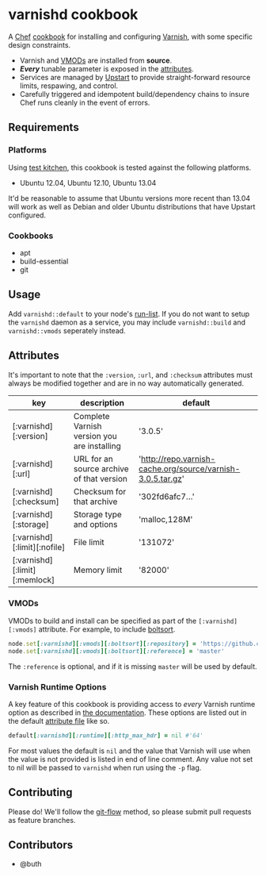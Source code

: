 # varnishd cookbook

A [Chef](http://docs.opscode.com/#) [cookbook](http://docs.opscode.com/essentials_cookbooks.html) for installing and configuring [Varnish](https://www.varnish-cache.org/), with some specific design constraints.

* Varnish and [VMODs](https://www.varnish-cache.org/vmods) are installed from **source**.
* ***Every*** tunable parameter is exposed in the [attributes](http://docs.opscode.com/chef_overview_attributes.html).
* Services are managed by [Upstart](http://upstart.ubuntu.com/) to provide straight-forward resource limits, respawing, and control.
* Carefully triggered and idempotent build/dependency chains to insure Chef runs cleanly in the event of errors.

## Requirements

### Platforms

Using [test kitchen](https://github.com/test-kitchen/test-kitchen), this cookbook is tested against the following platforms.

- Ubuntu 12.04, Ubuntu 12.10, Ubuntu 13.04

It'd be reasonable to assume that Ubuntu versions more recent than 13.04 will work as well as Debian and older Ubuntu distributions that have Upstart configured.

### Cookbooks

- apt
- build-essential
- git

## Usage

Add `varnishd::default` to your node's [run-list](http://docs.opscode.com/essentials_node_object_run_lists.html). If you do not want to setup the `varnishd` daemon as a service, you may include `varnishd::build` and `varnishd::vmods` seperately instead.

## Attributes

It's important to note that the `:version`, `:url`, and `:checksum` attributes must always be modified together and are in no way automatically generated.

key | description | default
--- | --- | ---
[:varnishd][:version] | Complete Varnish version you are installing | '3.0.5'
[:varnishd][:url] | URL for an source archive of that version | 'http://repo.varnish-cache.org/source/varnish-3.0.5.tar.gz'
[:varnishd][:checksum] | Checksum for that archive | '302fd6afc7…'
[:varnishd][:storage] | Storage type and options | 'malloc,128M'
[:varnishd][:limit][:nofile] | File limit | '131072'
[:varnishd][:limit][:memlock] | Memory limit | '82000'

### VMODs

VMODs to build and install can be specified as part of the `[:varnishd][:vmods]` attribute. For example, to include [boltsort](https://github.com/vimeo/libvmod-boltsort).

```ruby
node.set[:varnishd][:vmods][:boltsort][:repository] = 'https://github.com/vimeo/libvmod-boltsort.git'
node.set[:varnishd][:vmods][:boltsort][:reference] = 'master'
```

The `:reference` is optional, and if it is missing `master` will be used by default.

### Varnish Runtime Options

A key feature of this cookbook is providing access to *every* Varnish runtime option as described in [the documentation](https://www.varnish-cache.org/docs/3.0/reference/varnishd.html). These options are listed out in the default [attribute file](http://docs.opscode.com/essentials_cookbook_attribute_files.html) like so.

```ruby
default[:varnishd][:runtime][:http_max_hdr] = nil #'64'
```

For most values the default is `nil` and the value that Varnish will use when the value is not provided is listed in end of line comment. Any value not set to nil will be passed to `varnishd` when run using the `-p` flag.

## Contributing

Please do! We'll follow the [git-flow](http://nvie.com/posts/a-successful-git-branching-model/) method, so please submit pull requests as feature branches.

## Contributors

* @buth
